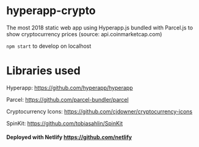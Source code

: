# hyperapp-crypto

The most 2018 static web app using Hyperapp.js bundled with Parcel.js to show cryptocurrency prices (source: api.coinmarketcap.com)

`npm start` to develop on localhost

# Libraries used

Hyperapp: https://github.com/hyperapp/hyperapp

Parcel: https://github.com/parcel-bundler/parcel

Cryptocurrency Icons: https://github.com/cjdowner/cryptocurrency-icons

SpinKit: https://github.com/tobiasahlin/SpinKit

#### Deployed with Netlify https://github.com/netlify
